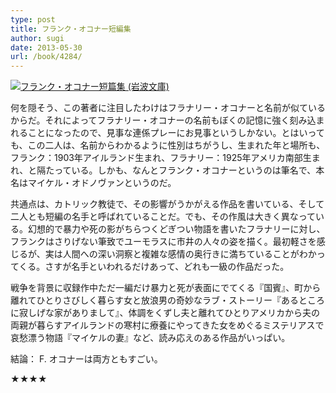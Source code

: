 ```yaml
---
type: post
title: フランク・オコナー短編集
author: sugi
date: 2013-05-30
url: /book/4284/
---
```

<a href="http://www.amazon.co.jp/exec/obidos/ASIN/4003229916/chezsugi-22/ref=nosim/" onclick="_gaq.push(['_trackEvent', 'outbound-article', 'http://www.amazon.co.jp/exec/obidos/ASIN/4003229916/chezsugi-22/ref=nosim/', '']);" name="amazletlink" target="_blank"><img src="http://i0.wp.com/ecx.images-amazon.com/images/I/41i2P0ny2IL._SL160_.jpg?w=660" alt="フランク・オコナー短篇集 (岩波文庫)" class="alignleft"  data-recalc-dims="1" /></a>

何を隠そう、この著者に注目したわけはフラナリー・オコナーと名前が似ているからだ。それによってフラナリー・オコナーの名前もぼくの記憶に強く刻み込まれることになったので、見事な連係プレーにお見事というしかない。とはいっても、この二人は、名前からわかるように性別はちがうし、生まれた年と場所も、フランク：1903年アイルランド生まれ、フラナリー：1925年アメリカ南部生まれ、と隔たっている。しかも、なんとフランク・オコナーというのは筆名で、本名はマイケル・オドノヴァンというのだ。

共通点は、カトリック教徒で、その影響がうかがえる作品を書いている、そして二人とも短編の名手と呼ばれていることだ。でも、その作風は大きく異なっている。幻想的で暴力や死の影がちらつくどぎつい物語を書いたフラナリーに対し、フランクはさりげない筆致でユーモラスに市井の人々の姿を描く。最初軽さを感じるが、実は人間への深い洞察と複雑な感情の奥行きに満ちていることがわかってくる。さすが名手といわれるだけあって、どれも一級の作品だった。

戦争を背景に収録作中ただ一編だけ暴力と死が表面にでてくる『国賓』、町から離れてひとりさびしく暮らす女と放浪男の奇妙なラブ・ストーリー『あるところに寂しげな家がありまして』、体調をくずし夫と離れてひとりアメリカから夫の両親が暮らすアイルランドの寒村に療養にやってきた女をめぐるミステリアスで哀愁漂う物語『マイケルの妻』など、読み応えのある作品がいっぱい。

結論： F. オコナーは両方ともすごい。

★★★★
